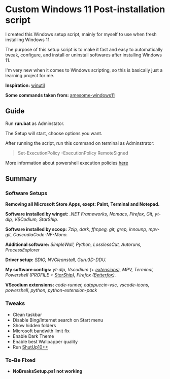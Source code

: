 # Custom Windows 11 Post-installation script
I created this Windows setup script, mainly for myself to use when fresh installing Windows 11.

The purpose of this setup script is to make it fast and easy to automatically tweak, configure, and install or uninstall softwares after installing Windows 11.

I'm very new when it comes to Windows scripting, so this is basically just a learning project for me.

**Inspiration:** [winutil](https://github.com/ChrisTitusTech/winutil)

**Some commands taken from:** [amesome-windows11](https://github.com/awesome-windows11/windows11)

## Guide
Run **run.bat** as Adminstator.

The Setup will start, choose options you want.

After running the script, run this command on terminal as Adminstrator: 
>Set-ExecutionPolicy -ExecutionPolicy RemoteSigned

More information about powershell execution policies [here](https://learn.microsoft.com/en-us/powershell/module/microsoft.powershell.core/about/about_execution_policies?view=powershell-7.3)

## Summary
### Software Setups
**Removing all Microsoft Store Apps, exept: Paint, Terminal and Notepad.**

**Software installed by winget:** *.NET Frameworks, Nomacs, Firefox, Git, yt-dlp, VSCodium, StarShip.*

**Software installed by scoop:** *7zip, dark, ffmpeg, git, grep, innounp, mpv-git, CascadiaCode-NF-Mono.*

**Additional software:** *SimpleWall, Python, LosslessCut, Autoruns, ProcessExplorer*

**Driver setup:** *SDIO, NVCleanstall, Guru3D-DDU.*

**My software configs:** *yt-dlp, Vscodium (+ [extensions](#extentions)), MPV, Terminal, Powershell (PROFILE + [StarShip](https://starship.rs/)), Firefox ([Betterfox](https://github.com/yokoffing/Betterfox)).*

<a id= "extentions"></a> **VScodium extensions:** *code-runner, catppuccin-vsc, vscode-icons, powershell, python, python-extension-pack*
### Tweaks
- Clean taskbar
- Disable Bing/Internet search on Start menu
- Show hidden folders
- Microsoft bandwith limit fix
- Enable Dark Theme
- Enable best Wallpapper quality
- Run [ShutUp10++](https://www.oo-software.com/en/shutup10)

### To-Be Fixed
- **NoBreaksSetup.ps1 not working**
